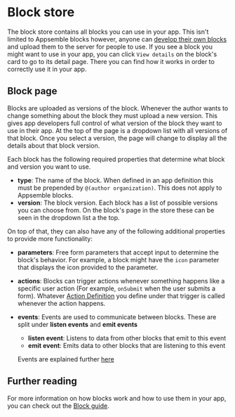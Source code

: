 # Block store

The block store contains all blocks you can use in your app. This isn't limited to Appsemble blocks
however, anyone can [develop their own blocks](../04-development/developing-blocks.md) and upload
them to the server for people to use. If you see a block you might want to use in your app, you can
click `View details` on the block's card to go to its detail page. There you can find how it works
in order to correctly use it in your app.

## Block page

Blocks are uploaded as versions of the block. Whenever the author wants to change something about
the block they must upload a new version. This gives app developers full control of what version of
the block they want to use in their app. At the top of the page is a dropdown list with all versions
of that block. Once you select a version, the page will change to display all the details about that
block version.

Each block has the following required properties that determine what block and version you want to
use.

- **type**: The name of the block. When defined in an app definition this must be prepended by
  `@(author organization)`. This does not apply to Appsemble blocks.
- **version**: The block version. Each block has a list of possible versions you can choose from. On
  the block's page in the store these can be seen in the dropdown list a the top.

On top of that, they can also have any of the following additional properties to provide more
functionality:

- **parameters**: Free form parameters that accept input to determine the block's behavior. For
  example, a block might have the `icon` parameter that displays the icon provided to the parameter.
- **actions**: Blocks can trigger actions whenever something happens like a specific user action
  (For example, `onSubmit` when the user submits a form). Whatever
  [Action Definition](../06-actions/index.mdx) you define under that trigger is called whenever the
  action happens.
- **events**: Events are used to communicate between blocks. These are split under **listen events**
  and **emit events**

  - **listen event**: Listens to data from other blocks that emit to this event
  - **emit event**: Emits data to other blocks that are listening to this event

  Events are explained further [here](../03-guides/events.md)

## Further reading

For more information on how blocks work and how to use them in your app, you can check out the
[Block guide](../02-core-concepts/blocks.md).
